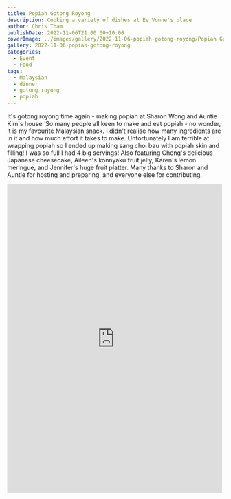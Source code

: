 ```yaml
---
title: Popiah Gotong Royong
description: Cooking a variety of dishes at Ee Vonne's place
author: Chris Tham
publishDate: 2022-11-06T21:00:00+10:00
coverImage: ../images/gallery/2022-11-06-popiah-gotong-royong/Popiah Gotong Royong (1).jpeg
gallery: 2022-11-06-popiah-gotong-royong
categories:
  - Event
  - Food
tags:
  - Malaysian
  - dinner
  - gotong royong
  - popiah
---
```


It's gotong royong time again - making popiah at Sharon Wong and Auntie Kim's house. So many people all keen to make and eat popiah - no wonder, it is my favourite Malaysian snack. I didn't realise how many ingredients are in it and how much effort it takes to make. Unfortunately I am terrible at wrapping popiah so I ended up making sang choi bau with popiah skin and filling! I was so full I had 4 big servings! Also featuring Cheng's delicious Japanese cheesecake, Aileen's konnyaku fruit jelly, Karen's lemon meringue, and Jennifer's huge fruit platter. Many thanks to Sharon and Auntie for hosting and preparing, and everyone else for contributing.

<iframe src="https://www.facebook.com/plugins/post.php?href=https%3A%2F%2Fwww.facebook.com%2Fchris1.tham%2Fposts%2Fpfbid031KZyV7QyQQEFJEM46yffzegkaGHxMznceS93asuFk2ngfwM8RDZZ8DUS915zXzjKl&show_text=true&width=500" width="500" height="717" style="border:none;overflow:hidden" scrolling="no" frameborder="0" allowfullscreen="true" allow="autoplay; clipboard-write; encrypted-media; picture-in-picture; web-share"></iframe>
